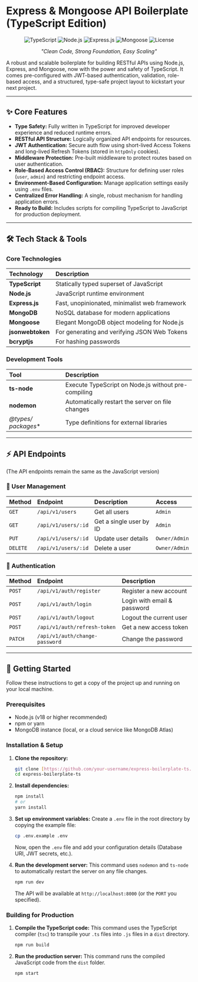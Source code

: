 # Express & Mongoose API Boilerplate (TypeScript Edition)

<p align="center">
  <img src="https://img.shields.io/badge/TypeScript-5.x-3178C6.svg" alt="TypeScript">
  <img src="https://img.shields.io/badge/Node.js-18.x-339933.svg" alt="Node.js">
  <img src="https://img.shields.io/badge/Express.js-4.x-000000.svg" alt="Express.js">
  <img src="https://img.shields.io/badge/Mongoose-8.x-880000.svg" alt="Mongoose">
  <img src="https://img.shields.io/badge/License-MIT-blue.svg" alt="License">
</p>

<p align="center">
  <i>"Clean Code, Strong Foundation, Easy Scaling"</i>
</p>

A robust and scalable boilerplate for building RESTful APIs using Node.js, Express, and Mongoose, now with the power and safety of TypeScript. It comes pre-configured with JWT-based authentication, validation, role-based access, and a structured, type-safe project layout to kickstart your next project.

---

## ✨ Core Features

* **Type Safety:** Fully written in TypeScript for improved developer experience and reduced runtime errors.
* **RESTful API Structure:** Logically organized API endpoints for resources.
* **JWT Authentication:** Secure auth flow using short-lived Access Tokens and long-lived Refresh Tokens (stored in `httpOnly` cookies).
* **Middleware Protection:** Pre-built middleware to protect routes based on user authentication.
* **Role-Based Access Control (RBAC):** Structure for defining user roles (`user`, `admin`) and restricting endpoint access.
* **Environment-Based Configuration:** Manage application settings easily using `.env` files.
* **Centralized Error Handling:** A single, robust mechanism for handling application errors.
* **Ready to Build:** Includes scripts for compiling TypeScript to JavaScript for production deployment.

---

## 🛠️ Tech Stack & Tools

### Core Technologies
| Technology | Description |
| :--- | :--- |
| **TypeScript** | Statically typed superset of JavaScript |
| **Node.js** | JavaScript runtime environment |
| **Express.js** | Fast, unopinionated, minimalist web framework |
| **MongoDB** | NoSQL database for modern applications |
| **Mongoose** | Elegant MongoDB object modeling for Node.js |
| **jsonwebtoken** | For generating and verifying JSON Web Tokens |
| **bcryptjs** | For hashing passwords |

### Development Tools
| Tool | Description |
| :--- | :--- |
| **ts-node** | Execute TypeScript on Node.js without pre-compiling |
| **nodemon** | Automatically restart the server on file changes |
| **@types/* packages** | Type definitions for external libraries |

---

## ⚡ API Endpoints

(The API endpoints remain the same as the JavaScript version)

### 👤 User Management
| Method | Endpoint | Description | Access |
| :--- | :--- | :--- | :--- |
| `GET` | `/api/v1/users` | Get all users | `Admin` |
| `GET` | `/api/v1/users/:id` | Get a single user by ID | `Admin` |
| `PUT` | `/api/v1/users/:id` | Update user details | `Owner/Admin` |
| `DELETE` | `/api/v1/users/:id` | Delete a user | `Owner/Admin` |

### 🔐 Authentication
| Method | Endpoint | Description |
| :--- | :--- | :--- |
| `POST` | `/api/v1/auth/register` | Register a new account |
| `POST` | `/api/v1/auth/login` | Login with email & password |
| `POST` | `/api/v1/auth/logout` | Logout the current user |
| `POST` | `/api/v1/auth/refresh-token` | Get a new access token |
| `PATCH` | `/api/v1/auth/change-password`| Change the password |

---

## 🚀 Getting Started

Follow these instructions to get a copy of the project up and running on your local machine.

### Prerequisites

* Node.js (v18 or higher recommended)
* npm or yarn
* MongoDB instance (local, or a cloud service like MongoDB Atlas)

### Installation & Setup

1.  **Clone the repository:**
    ```bash
    git clone [https://github.com/your-username/express-boilerplate-ts.git](https://github.com/your-username/express-boilerplate-ts.git)
    cd express-boilerplate-ts
    ```

2.  **Install dependencies:**
    ```bash
    npm install
    # or
    yarn install
    ```

3.  **Set up environment variables:**
    Create a `.env` file in the root directory by copying the example file:
    ```bash
    cp .env.example .env
    ```
    Now, open the `.env` file and add your configuration details (Database URI, JWT secrets, etc.).

4.  **Run the development server:**
    This command uses `nodemon` and `ts-node` to automatically restart the server on any file changes.
    ```bash
    npm run dev
    ```
    The API will be available at `http://localhost:8000` (or the `PORT` you specified).

### Building for Production

1.  **Compile the TypeScript code:**
    This command uses the TypeScript compiler (`tsc`) to transpile your `.ts` files into `.js` files in a `dist` directory.
    ```bash
    npm run build
    ```

2.  **Run the production server:**
    This command runs the compiled JavaScript code from the `dist` folder.
    ```bash
    npm start
    ```
